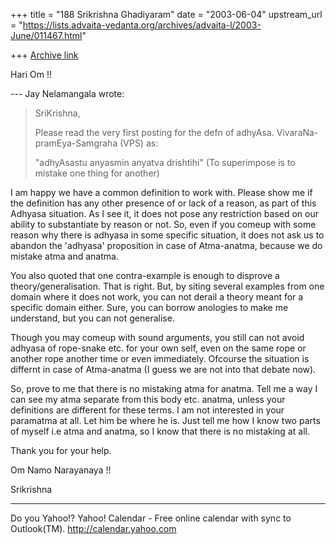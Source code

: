+++
title = "188 Srikrishna Ghadiyaram"
date = "2003-06-04"
upstream_url = "https://lists.advaita-vedanta.org/archives/advaita-l/2003-June/011467.html"

+++
[Archive link](https://lists.advaita-vedanta.org/archives/advaita-l/2003-June/011467.html)

Hari Om !!

--- Jay Nelamangala <jay at r-c-i.com> wrote:
> SriKrishna,
> 
> Please read the very first posting for the defn of
> adhyAsa.
> VivaraNa-pramEya-Samgraha (VPS)  as:
> 
> "adhyAsastu anyasmin anyatva drishtihi"
> (To superimpose is to mistake one thing for another)
> 

I am happy we have a common definition to work with.
Please show me if the definition has any other
presence of or lack of a reason, as part of this
Adhyasa situation. As I see it, it does not pose any
restriction based on our ability to substantiate by
reason or not. So, even if you comeup with some reason
why there is adhyasa in some specific situation, it
does not ask us to abandon the 'adhyasa' proposition
in case of Atma-anatma, because we do mistake atma and
anatma.

You also quoted that one contra-example is enough to
disprove a theory/generalisation. That is right. But,
by siting several examples from one domain where it
does not work, you can not derail a theory meant for a
specific domain either. Sure, you can borrow anologies
to make me understand, but you can not generalise.

Though you may comeup with sound arguments, you still
can not avoid adhyasa of rope-snake etc. for your own
self, even on the same rope or another rope another
time or even immediately. Ofcourse the situation is
differnt in case of Atma-anatma (I guess we are not
into that debate now).

So, prove to me that there is no mistaking atma for
anatma. Tell me a way I can see my atma separate from
this body etc. anatma, unless your definitions are
different for these terms. I am not interested in your
paramatma at all. Let him be where he is. Just tell me
how I know two parts of myself i.e atma and anatma, so
I know that there is no mistaking at all.

Thank you for your help.

Om Namo Narayanaya !!

Srikrishna





__________________________________
Do you Yahoo!?
Yahoo! Calendar - Free online calendar with sync to Outlook(TM).
http://calendar.yahoo.com

